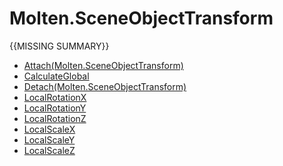 ﻿  
# Molten.SceneObjectTransform
{{MISSING SUMMARY}}
  
*  [Attach(Molten.SceneObjectTransform)](docs/Molten.Engine/Molten/SceneObjectTransform/Attach.md)  
*  [CalculateGlobal](docs/Molten.Engine/Molten/SceneObjectTransform/CalculateGlobal.md)  
*  [Detach(Molten.SceneObjectTransform)](docs/Molten.Engine/Molten/SceneObjectTransform/Detach.md)  
*  [LocalRotationX](docs/Molten.Engine/Molten/SceneObjectTransform/LocalRotationX.md)  
*  [LocalRotationY](docs/Molten.Engine/Molten/SceneObjectTransform/LocalRotationY.md)  
*  [LocalRotationZ](docs/Molten.Engine/Molten/SceneObjectTransform/LocalRotationZ.md)  
*  [LocalScaleX](docs/Molten.Engine/Molten/SceneObjectTransform/LocalScaleX.md)  
*  [LocalScaleY](docs/Molten.Engine/Molten/SceneObjectTransform/LocalScaleY.md)  
*  [LocalScaleZ](docs/Molten.Engine/Molten/SceneObjectTransform/LocalScaleZ.md)